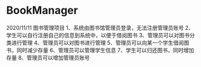 # BookManager
2020/11/11 图书管理项目
1、系统由图书馆管理员登录，无法注册管理员账号
2、学生可以自行注册自己的信息到系统中，以便于借阅图书
3、管理员可以对图书分类进行管理
4、管理员可以对图书进行管理
5、管理员可以向某一个学生借阅图书，同时减少存量
6、管理员可以管理学生信息
7、学生可以归还图书，同时增加存量
8、管理员可以增加管理员账号
